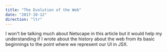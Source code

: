 ```yaml
---
title: "The Evolution of the Web"
date: "2017-10-12"
direction: "ltr"
---
```


I won't be talking much about Netscape in this article but it would help my
understanding if I wrote about the history about the web from its basic
beginnings to the point where we represent our UI in JSX.
<!-- end -->

